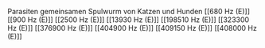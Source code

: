 Parasiten gemeinsamen Spulwurm von Katzen und Hunden
[[680 Hz (E)]]
[[900 Hz (E)]]
[[2500 Hz (E)]]
[[13930 Hz (E)]]
[[198510 Hz (E)]]
[[323300 Hz (E)]]
[[376900 Hz (E)]]
[[404900 Hz (E)]]
[[409150 Hz (E)]]
[[408000 Hz (E)]]
